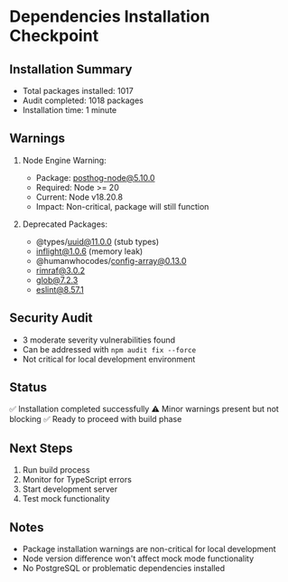 # Dependencies Installation Checkpoint

## Installation Summary
- Total packages installed: 1017
- Audit completed: 1018 packages
- Installation time: 1 minute

## Warnings
1. Node Engine Warning:
   - Package: posthog-node@5.10.0
   - Required: Node >= 20
   - Current: Node v18.20.8
   - Impact: Non-critical, package will still function

2. Deprecated Packages:
   - @types/uuid@11.0.0 (stub types)
   - inflight@1.0.6 (memory leak)
   - @humanwhocodes/config-array@0.13.0
   - rimraf@3.0.2
   - glob@7.2.3
   - eslint@8.57.1

## Security Audit
- 3 moderate severity vulnerabilities found
- Can be addressed with `npm audit fix --force`
- Not critical for local development environment

## Status
✅ Installation completed successfully
⚠️ Minor warnings present but not blocking
✅ Ready to proceed with build phase

## Next Steps
1. Run build process
2. Monitor for TypeScript errors
3. Start development server
4. Test mock functionality

## Notes
- Package installation warnings are non-critical for local development
- Node version difference won't affect mock mode functionality
- No PostgreSQL or problematic dependencies installed

